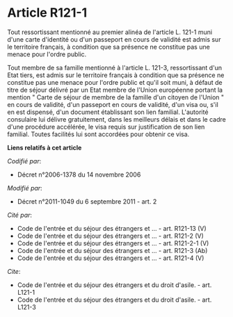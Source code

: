 # Article R121-1

Tout ressortissant mentionné au premier alinéa de l'article L. 121-1 muni d'une carte d'identité ou d'un passeport en cours
de validité est admis sur le territoire français, à condition que sa présence ne constitue pas une menace pour l'ordre
public. 

Tout membre de sa famille mentionné à l'article L. 121-3, ressortissant d'un Etat tiers, est admis sur le territoire français
à condition que sa présence ne constitue pas une menace pour l'ordre public et qu'il soit muni, à défaut de titre de séjour
délivré par un Etat membre de l'Union européenne portant la mention " Carte de séjour de membre de la famille d'un citoyen de
l'Union " en cours de validité, d'un passeport en cours de validité, d'un visa ou, s'il en est dispensé, d'un document
établissant son lien familial. L'autorité consulaire lui délivre gratuitement, dans les meilleurs délais et dans le cadre
d'une procédure accélérée, le visa requis sur justification de son lien familial. Toutes facilités lui sont accordées pour
obtenir ce visa.

**Liens relatifs à cet article**

_Codifié par_:

  - Décret n°2006-1378 du 14 novembre 2006

_Modifié par_:

  - Décret n°2011-1049 du 6 septembre 2011 - art. 2

_Cité par_:

  - Code de l'entrée et du séjour des étrangers et ... - art. R121-13 (V)
  - Code de l'entrée et du séjour des étrangers et ... - art. R121-2 (V)
  - Code de l'entrée et du séjour des étrangers et ... - art. R121-2-1 (V)
  - Code de l'entrée et du séjour des étrangers et ... - art. R121-3 (Ab)
  - Code de l'entrée et du séjour des étrangers et ... - art. R121-4 (V)

_Cite_:

  - Code de l'entrée et du séjour des étrangers et du droit d'asile. - art. L121-1
  - Code de l'entrée et du séjour des étrangers et du droit d'asile. - art. L121-3
